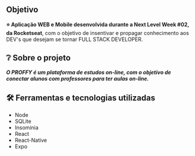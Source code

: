 ## Objetivo
**:star: Aplicação WEB e Mobile desenvolvida durante a Next Level Week #02, da Rocketseat**, com o objetivo de insentivar e propagar conhecimento aos DEV's que desejam se tornar FULL STACK DEVELOPER.



## :grey_question: Sobre o projeto
***O PROFFY é um plataforma de estudos on-line, com o objetivo de conectar alunos com professores para ter aulas on-line.***
  
## :hammer_and_wrench: Ferramentas e tecnologias utilizadas
 * Node
 * SQLite
 * Insominia
 * React
 * React-Native
 * Expo